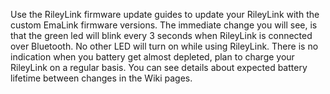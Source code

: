 Use the RileyLink firmware update guides to update your RileyLink with the custom EmaLink firmware versions. The immediate change you will see, is that the green led will blink every 3 seconds when RileyLink is connected over Bluetooth. No other LED will turn on while using RileyLink.
There is no indication when you battery get almost depleted, plan to charge your RileyLink on a regular basis. You can see details about expected battery lifetime between changes in the Wiki pages.
